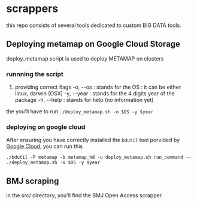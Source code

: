 # scrappers

this repo consists of several tools dedicated to custom BIG DATA tools. 

## Deploying metamap on Google Cloud Storage

deploy_metamap script is used to deploy METAMAP on clusters 

### runnning the script 

1. providing correct flags
-o, --os : stands for the OS : it can be either linux, darwin (OSX)
-y, --year : stands for the 4 digits year of the package
-h, --help : stands for help (no information yet)

the you'll have to run 
`./deploy_metamap.sh -o $OS -y $year`

### deploying on google cloud
 After ensuring you have correctly installed the `bdutil` tool porvided by [Google Cloud](https://github.com/GoogleCloudPlatform/bdutil), you can run this 
 
 `./bdutil -P metamap -b metamap_hd -u deploy_metamap.sh run_command -- ./deploy_metamap.sh -o $OS -y $year`

## BMJ scraping
in the src/ directory, you'll find the BMJ Open Access scrapper. 
